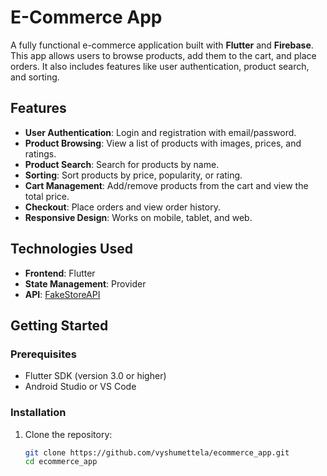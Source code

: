 # E-Commerce App

A fully functional e-commerce application built with **Flutter** and **Firebase**. This app allows users to browse products, add them to the cart, and place orders. It also includes features like user authentication, product search, and sorting.

## Features

- **User Authentication**: Login and registration with email/password.
- **Product Browsing**: View a list of products with images, prices, and ratings.
- **Product Search**: Search for products by name.
- **Sorting**: Sort products by price, popularity, or rating.
- **Cart Management**: Add/remove products from the cart and view the total price.
- **Checkout**: Place orders and view order history.
- **Responsive Design**: Works on mobile, tablet, and web.



## Technologies Used

- **Frontend**: Flutter
- **State Management**: Provider
- **API**: [FakeStoreAPI](https://fakestoreapi.com/)

## Getting Started

### Prerequisites

- Flutter SDK (version 3.0 or higher)
- Android Studio or VS Code


### Installation

1. Clone the repository:
   ```bash
   git clone https://github.com/vyshumettela/ecommerce_app.git
   cd ecommerce_app
